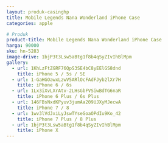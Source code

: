 ```yaml
---
layout: produk-casinghp
title: Mobile Legends Nana Wonderland iPhone Case
categories: apple

# Produk
product-title: Mobile Legends Nana Wonderland iPhone Case
harga: 90000
sku: hn-5283
image-drive: 1bjP3t3Lsw5aBtg1f8b4qSyZIvIhBlMpm
gallery:
  - url: 1KhLzFtZGRF76QpS3SE4bC8yEElGS8dnd
    title: iPhone 5 / 5s / SE
  - url: 1-GaHGOawxLzwV5ARlOcFAdFJyb2lXr7H
    title: iPhone 6 / 6s
  - url: 1Lx3iXvLXrAtv-2LHsGbFVSiwBdTG6naR
    title: iPhone 6 Plus / 6s Plus
  - url: 146FBsNxdKPyuv3jumAa209UJXyMJecwA
    title: iPhone 7 / 8
  - url: 1wv3lVdJxiLyJswTYseGoaOPdIu9Ko_42
    title: iPhone 7 Plus / 8 Plus
  - url: 1bjP3t3Lsw5aBtg1f8b4qSyZIvIhBlMpm
    title: iPhone X
---
```

